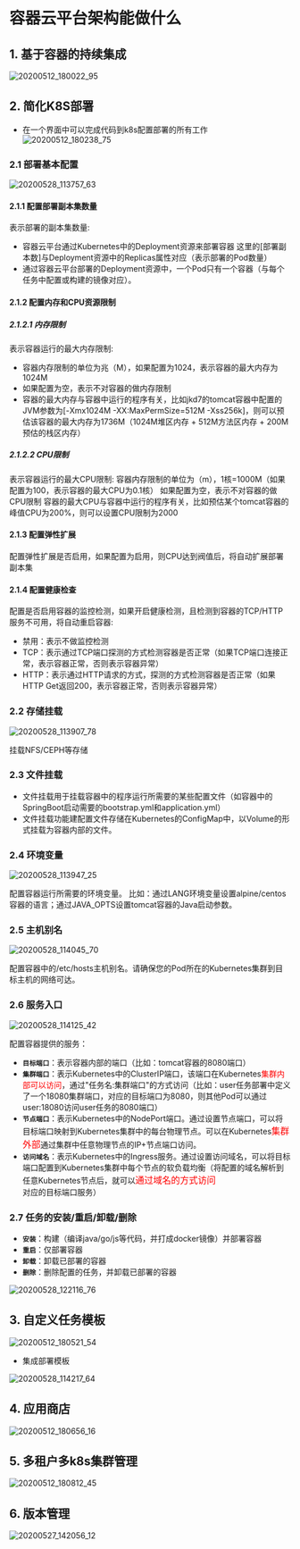 # 容器云平台架构能做什么

## 1. 基于容器的持续集成

![20200512_180022_95](image/20200512_180022_95.png)

## 2. 简化K8S部署
- 在一个界面中可以完成代码到k8s配置部署的所有工作
![20200512_180238_75](image/20200512_180238_75.png)

### 2.1 部署基本配置

![20200528_113757_63](image/20200528_113757_63.png)

#### 2.1.1 配置部署副本集数量
表示部署的副本集数量:
- 容器云平台通过Kubernetes中的Deployment资源来部署容器
这里的[部署副本数]与Deployment资源中的Replicas属性对应（表示部署的Pod数量）
- 通过容器云平台部署的Deployment资源中，一个Pod只有一个容器（与每个任务中配置或构建的镜像对应）。
#### 2.1.2 配置内存和CPU资源限制
##### 2.1.2.1 内存限制
表示容器运行的最大内存限制:
- 容器内存限制的单位为兆（M），如果配置为1024，表示容器的最大内存为1024M
- 如果配置为空，表示不对容器的做内存限制
- 容器的最大内存与容器中运行的程序有关，比如jkd7的tomcat容器中配置的JVM参数为[-Xmx1024M -XX:MaxPermSize=512M -Xss256k]，则可以预估该容器的最大内存为1736M（1024M堆区内存 + 512M方法区内存 + 200M预估的栈区内存）
##### 2.1.2.2 CPU限制
表示容器运行的最大CPU限制:
容器内存限制的单位为（m），1核=1000M（如果配置为100，表示容器的最大CPU为0.1核）
如果配置为空，表示不对容器的做CPU限制
容器的最大CPU与容器中运行的程序有关，比如预估某个tomcat容器的峰值CPU为200%，则可以设置CPU限制为2000
#### 2.1.3 配置弹性扩展
配置弹性扩展是否启用，如果配置为启用，则CPU达到阀值后，将自动扩展部署副本集
#### 2.1.4 配置健康检查
配置是否启用容器的监控检测，如果开启健康检测，且检测到容器的TCP/HTTP服务不可用，将自动重启容器:
- 禁用：表示不做监控检测
- TCP：表示通过TCP端口探测的方式检测容器是否正常（如果TCP端口连接正常，表示容器正常，否则表示容器异常）
- HTTP：表示通过HTTP请求的方式，探测的方式检测容器是否正常（如果HTTP Get返回200，表示容器正常，否则表示容器异常）


### 2.2 存储挂载

![20200528_113907_78](image/20200528_113907_78.png)

挂载NFS/CEPH等存储
### 2.3 文件挂载
- 文件挂载用于挂载容器中的程序运行所需要的某些配置文件（如容器中的SpringBoot启动需要的bootstrap.yml和application.yml）
- 文件挂载功能建配置文件存储在Kubernetes的ConfigMap中，以Volume的形式挂载为容器内部的文件。

### 2.4 环境变量

![20200528_113947_25](image/20200528_113947_25.png)

配置容器运行所需要的环境变量。
比如：通过LANG环境变量设置alpine/centos容器的语言；通过JAVA_OPTS设置tomcat容器的Java启动参数。

### 2.5 主机别名

![20200528_114045_70](image/20200528_114045_70.png)

配置容器中的/etc/hosts主机别名。请确保您的Pod所在的Kubernetes集群到目标主机的网络可达。

### 2.6 服务入口

![20200528_114125_42](image/20200528_114125_42.png)

配置容器提供的服务：
- **`目标端口`**：表示容器内部的端口（比如：tomcat容器的8080端口）
- **`集群端口`**：表示Kubernetes中的ClusterIP端口，该端口在Kubernetes<font color=red>集群内部可以访问</font>，通过"任务名:集群端口"的方式访问（比如：user任务部署中定义了一个18080集群端口，对应的目标端口为8080，则其他Pod可以通过user:18080访问user任务的8080端口）
- **`节点端口`**：表示Kubernetes中的NodePort端口。通过设置节点端口，可以将目标端口映射到Kubernetes集群中的每台物理节点。可以在Kubernetes<font color=red size=3>集群外部</font>通过集群中任意物理节点的IP+节点端口访问。
- **`访问域名`**：表示Kubernetes中的Ingress服务。通过设置访问域名，可以将目标端口配置到Kubernetes集群中每个节点的软负载均衡（将配置的域名解析到任意Kubernetes节点后，就可以<font color=red size=3>通过域名的方式访问</font>对应的目标端口服务）

### 2.7 任务的安装/重启/卸载/删除
- **`安装`**：构建（编译java/go/js等代码，并打成docker镜像）并部署容器
- **`重启`**：仅部署容器
- **`卸载`**：卸载已部署的容器
- **`删除`**：删除配置的任务，并卸载已部署的容器

![20200528_122116_76](image/20200528_122116_76.png)

## 3. 自定义任务模板

![20200512_180521_54](image/20200512_180521_54.png)
- 集成部署模板

![20200528_114217_64](image/20200528_114217_64.png)

## 4. 应用商店

![20200512_180656_16](image/20200512_180656_16.png)

## 5. 多租户多k8s集群管理

![20200512_180812_45](image/20200512_180812_45.png)


## 6. 版本管理

![20200527_142056_12](image/20200527_142056_12.png)
